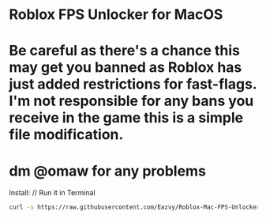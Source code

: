 # Roblox FPS Unlocker for MacOS
# Be careful as there's a chance this may get you banned as Roblox has just added restrictions for fast-flags. I'm not responsible for any bans you receive in the game this is a simple file modification.
# dm @omaw for any problems

Install: // Run it in Terminal

```bash
curl -s https://raw.githubusercontent.com/Eazvy/Roblox-Mac-FPS-Unlocker/refs/heads/main/fps_unlocker.sh | bash
